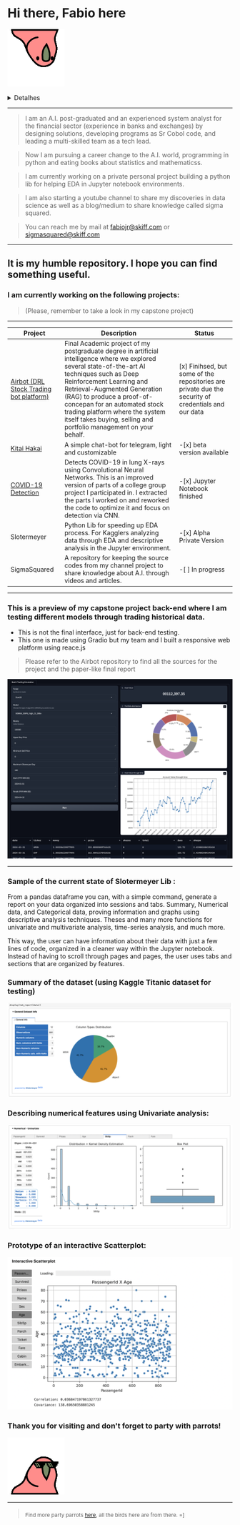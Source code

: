 # Hi there, Fabio here 
![party parrot](aussieparrot.gif)

<details>
  <summary>Detalhes</summary>
  Aqui estão mais informações detalhadas.
</details>

<hr>

> I am an A.I. post-graduated and an experienced system analyst for the financial sector (experience in banks and exchanges) by designing solutions, developing programs as Sr Cobol code, and leading a multi-skilled team as a tech lead.

> Now  I am pursuing a career change to the A.I. world, programming in python and eating books about statistics and mathematicss.

> I am currently working on a private personal project building a python lib for helping EDA in Jupyter notebook environments.
  
> I am also starting a youtube channel to share my discoveries in data science as well as a blog/medium to share knowledge called sigma squared.

> You can reach me by mail at fabiojr@skiff.com or sigmasquared@skiff.com

<hr>

<h2> It is my humble repository. I  hope you can find something useful.</h2>

<h3> I am currently working on the following projects:</h3>

> (Please, remember to take a look in my capstone project)

<hr>

| Project | Description | Status |
|------|-------|-------|
|[Airbot (DRL Stock Trading bot platform)](https://github.com/FabioD-Junior/airbot)|Final Academic project of my postgraduate degree in artificial intelligence where we explored several state-of-the-art AI techniques such as Deep Reinforcement Learning and Retrieval-Augmented Generation (RAG) to produce a proof-of-concepan for an automated stock trading platform where the system itself takes buying, selling and portfolio management on your behalf.|[x] Finihsed, but some of the repositories are private due the security of credentials and our data|
| [Kitai Hakai](https://github.com/FabioD-Junior/Kitai)  | A simple chat-bot for telegram, light and customizable | -[x] beta version available
| [COVID-19 Detection](https://github.com/FabioD-Junior/Covid-19-CNN)  | Detects COVID-19 in lung X-rays using Convolutional Neural Networks. This is an improved version of parts of a college group project I participated in. I extracted the parts I worked on and reworked the code to optimize it and focus on detection via CNN. | -[x] Jupyter Notebook finished
| Slotermeyer  | Python Lib for speeding up EDA process. For Kagglers analyzing data through EDA and descriptive analysis in the Jupyter environment.    |-[x] Alpha Private Version |
| SigmaSquared | A repository for keeping the source codes from my channel project to share knowledge about A.I. through videos and articles. | -[ ] In progress|

<hr>

<h3>  This is a preview of my capstone project back-end where I am testing different models through trading historical data.</h3>

- This is not the final interface, just for back-end testing.
- This one is made using Gradio but my team and I built a  responsive web platform using reace.js 
>  Please refer to the Airbot repository to find all the sources for the project and the paper-like final report

![brainSimulator](simulator.png)

<hr>

<h3> Sample of the current state of Slotermeyer Lib :</h3>
From a pandas dataframe you can, with a simple command, generate a report on your data organized into sessions and tabs.
Summary, Numerical data, and Categorical data, proving information and graphs using descriptive analysis techniques.
Theses and many more functions for univariate and multivariate analysis, time-series analysis, and much more.

This way, the user can have information about their data with just a few lines of code, organized in a cleaner way within the Jupyter notebook.
Instead of having to scroll through pages and pages, the user uses tabs and sections that are organized by features.

<h3>Summary of the dataset (using Kaggle Titanic dataset for testing)</h3>

![Slotermeyer_summary](Slotermeyer_summary.png)

<h3> Describing numerical features using Univariate analysis:</h3>

![Slotermeyer_numeric_features](Slotermeyer_numeric_features.png)

<h3>Prototype of an interactive Scatterplot:</h3>

![Slotermeyer_interactive_scatterplot](Slotermeyer_interactive_scatterplot.png)



<h3>Thank you for visiting and don't forget to party with parrots!</h3>

![party parrot](partyparrot.gif)

<hr>

 > <sub> Find more party parrots [here](https://cultofthepartyparrot.com/), all the birds here are from there. =] </sub> 
<!--
**FabioD-Junior/FabioD-Junior** is a ✨ _special_ ✨ repository because its `README.md` (this file) appears on your GitHub profile.

Here are some ideas to get you started:

- 🔭 I’m currently working on ...
- 🌱 I’m currently learning ...
- 👯 I’m looking to collaborate on ...
- 🤔 I’m looking for help with ...
- 💬 Ask me about ...
- 📫 How to reach me: ...
- 😄 Pronouns: ...
- ⚡ Fun fact: ...
-->
